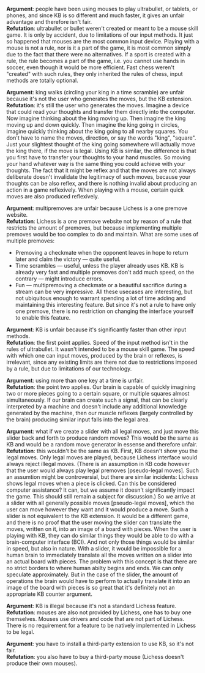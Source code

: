 **Argument**: people have been using mouses to play ultrabullet, or tablets, or phones, and since KB is so different and much faster, it gives an unfair advantage and therefore isn't fair.  
**Refutation**: ultrabullet or bullet weren't created or meant to be a mouse skill game. It is only by accident, due to limitations of our input methods. It just so happened that mouses are the most common input device. Playing with a mouse is not a rule, nor is it a part of the game, it is most common simply due to the fact that there were no alternatives. If a sport is created with a rule, the rule becomes a part of the game, i.e. you cannot use hands in soccer, even though it would be more efficient. Fast chess weren't "created" with such rules, they only inherited the rules of chess, input methods are totally optional. 

**Argument**: king walks (circling your king in a time scramble) are unfair because it's not the user who generates the moves, but the KB extension.  
**Refutation**: it's still the user who generates the moves. Imagine a device that could read your thoughts and transfer them directly into the computer. Now imagine thinking about the king moving up. Then imagine the king moving up and down quickly. Then imagine the king going in circles, imagine quickly thinking about the king going to all nearby squares. You don't have to name the moves, direction, or say the words "king", "square". Just your slightest thought of the king going somewhere will actually move the king there, if the move is legal. Using KB is similar, the difference is that you first have to transfer your thoughts to your hand muscles. So moving your hand whatever way is the same thing you could achieve with your thoughts. The fact that it might be reflex and that the moves are not always deliberate doesn't invalidate the legitimacy of such moves, because your thoughts can be also reflex, and there is nothing invalid about producing an action in a game reflexively. When playing with a mouse, certain quick moves are also produced reflexively. 

**Argument**: multipremoves are unfair because Lichess is a one premove website.  
**Refutation**: Lichess is a one premove website not by reason of a rule that restricts the amount of premoves, but because implementing multiple premoves would be too complex to do and maintain. What are some uses of multiple premoves:
- Premoving a checkmate when the opponent leaves in hope to return later and claim the victory — quite useful.
- Time scrambles — useful, unless the player already uses KB. KB is already very fast and multiple premoves don't add much speed, on the contrary — might introduce errors. 
- Fun — multipremoving a checkmate or a beautiful sacrifice during a stream can be very impressive.
All these usecases are interesting, but not ubiquitous enough to warrant spending a lot of time adding and maintaining this interesting feature. But since it's not a rule to have only one premove, there is no restriction on changing the interface yourself to enable this feature.

**Argument**: KB is unfair because it's significantly faster than other input methods.  
**Refutation**: the first point applies. Speed of the input method isn't in the rules of ultrabullet. It wasn't intended to be a mouse skill game. The speed with which one can input moves, produced by the brain or reflexes, is irrelevant, since any existing limits are there not due to restrictions imposed by a rule, but due to limitations of our technology. 

**Argument**: using more than one key at a time is unfair.  
**Refutation**: the point two applies. Our brain is capable of quickly imagining two or more pieces going to a certain square, or multiple squares almost simultaneously. If our brain can create such a signal, that can be clearly interpreted by a machine and doesn't include any additional knowledge generated by the machine, then our muscle reflexes (largely controlled by the brain) producing similar input falls into the legal area.   


**Argument**: what if we create a slider with all legal moves, and just move this slider back and forth to produce random moves? This would be the same as KB and would be a random move generator in essense and therefore unfair.  
**Refutation**: this wouldn't be the same as KB. First, KB doesn't show you the legal moves. Only legal moves are played, because Lichess interface would always reject illegal moves. (There is an assumption in KB code however that the user would always play legal premoves [pseudo-legal moves]. Such an assumtion might be controversial, but there are similar incidents: Lichess shows legal moves when a piece is clicked. Can this be considered computer assistance? It can, but we assume it doesn't significantly impact the game. This should still remain a subject for discussion.) So we arrive at a slider with all generally possible moves [pseudo-legal moves], which the user can move however they want and it would produce a move. Such a slider is not equivalent to the KB extension. It would be a different game, and there is no proof that the user moving the slider can translate the moves, written on it, into an image of a board with pieces. When the user is playing with KB, they can do similar things they would be able to do with a brain-computer interface (BCI). And not only those things would be similar in speed, but also in nature. With a slider, it would be impossible for a human brain to immediately translate all the moves written on a slider into an actual board with pieces. The problem with this concept is that there are no strict borders to where human abilty begins and ends. We can only speculate approximately. But in the case of the slider, the amount of operations the brain would have to perform to actually translate it into an image of the board with pieces is so great that it's definitely not an appropriate KB counter argument.

**Argument**: KB is illegal because it's not a standard Lichess feature.  
**Refutation**: mouses are also not provided by Lichess, one has to buy one themselves. Mouses use drivers and code that are not part of Lichess. There is no requirement for a feature to be natively implemented in Lichess to be legal. 

**Argument**: you have to install a third-party extension to use KB, so it's not fair.  
**Refutation**: you also have to buy a third-party mouse (Lichess doesn't produce their own mouses). 
